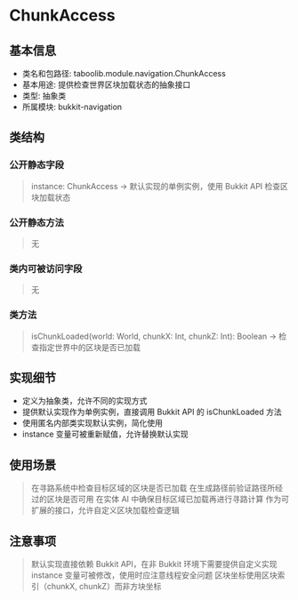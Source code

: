 # ChunkAccess
## 基本信息
- 类名和包路径: taboolib.module.navigation.ChunkAccess
- 基本用途: 提供检查世界区块加载状态的抽象接口
- 类型: 抽象类
- 所属模块: bukkit-navigation

## 类结构
### 公开静态字段
> instance: ChunkAccess -> 默认实现的单例实例，使用 Bukkit API 检查区块加载状态

### 公开静态方法
> 无

### 类内可被访问字段
> 无

### 类方法
> isChunkLoaded(world: World, chunkX: Int, chunkZ: Int): Boolean -> 检查指定世界中的区块是否已加载

## 实现细节
- 定义为抽象类，允许不同的实现方式
- 提供默认实现作为单例实例，直接调用 Bukkit API 的 isChunkLoaded 方法
- 使用匿名内部类实现默认实例，简化使用
- instance 变量可被重新赋值，允许替换默认实现

## 使用场景
> 在寻路系统中检查目标区域的区块是否已加载
> 在生成路径前验证路径所经过的区块是否可用
> 在实体 AI 中确保目标区域已加载再进行寻路计算
> 作为可扩展的接口，允许自定义区块加载检查逻辑

## 注意事项
> 默认实现直接依赖 Bukkit API，在非 Bukkit 环境下需要提供自定义实现
> instance 变量可被修改，使用时应注意线程安全问题
> 区块坐标使用区块索引（chunkX, chunkZ）而非方块坐标
